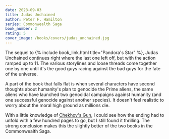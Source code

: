 ```yaml
---
date: 2023-09-03
title: Judas Unchained
author: Peter F. Hamilton
series: Commonwealth Saga
book_number: 2
rating: 5
cover_image: /books/covers/judas_unchained.jpg
---
```


The sequel to {% include book_link.html title="Pandora's Star" %}, <span
class="book-title">Judas Unchained</span> continues right where the last one
left off, but with the action ramped up to 11. The various storylines and
loose threads come together one by one until it's the good guys racing against
the bad guys for the fate of the universe.

A part of the book that falls flat is when several characters have second
thoughts about humanity's plan to genocide the Prime aliens, the same aliens
who have launched two genocidal campaigns against humanity (and one successful
genocide against another species). It doesn't feel realistic to worry about
the moral high ground as millions die.

With a little knowledge of [Chekhov's Gun][gun], I could see how the ending
had to unfold with a few hundred pages to go, but I still found it thrilling.
The strong conclusion makes this the slightly better of the two books in the
Commonwealth Saga.

[gun]: https://en.wikipedia.org/wiki/Chekhov's_Gun
